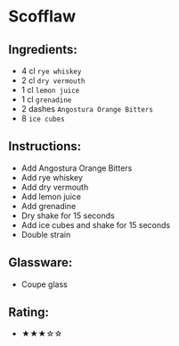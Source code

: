 # Scofflaw

## Ingredients:
- 4 cl `rye whiskey`
- 2 cl `dry vermouth`
- 1 cl `lemon juice`
- 1 cl `grenadine`
- 2 dashes `Angostura Orange Bitters`
- 8 `ice cubes`

## Instructions:
- Add Angostura Orange Bitters
- Add rye whiskey
- Add dry vermouth
- Add lemon juice
- Add grenadine
- Dry shake for 15 seconds
- Add ice cubes and shake for 15 seconds
- Double strain

## Glassware:
- Coupe glass

## Rating:
- ★★★☆☆